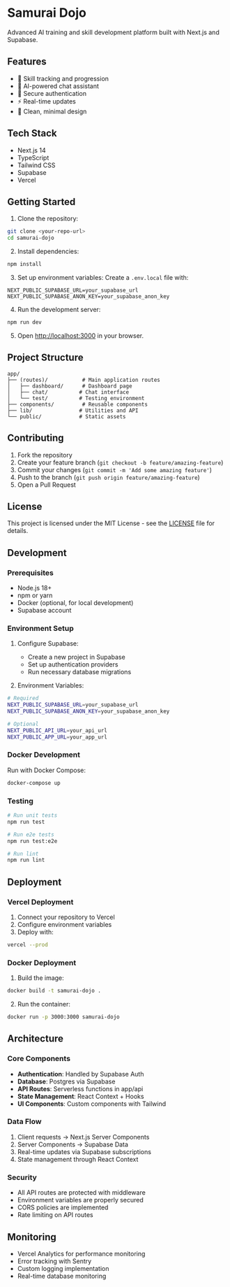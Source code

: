 # Samurai Dojo

Advanced AI training and skill development platform built with Next.js and Supabase.

## Features

- 🎯 Skill tracking and progression
- 💬 AI-powered chat assistant
- 🔐 Secure authentication
- ⚡ Real-time updates
- 🎨 Clean, minimal design

## Tech Stack

- Next.js 14
- TypeScript
- Tailwind CSS
- Supabase
- Vercel

## Getting Started

1. Clone the repository:
```bash
git clone <your-repo-url>
cd samurai-dojo
```

2. Install dependencies:
```bash
npm install
```

3. Set up environment variables:
Create a `.env.local` file with:
```
NEXT_PUBLIC_SUPABASE_URL=your_supabase_url
NEXT_PUBLIC_SUPABASE_ANON_KEY=your_supabase_anon_key
```

4. Run the development server:
```bash
npm run dev
```

5. Open [http://localhost:3000](http://localhost:3000) in your browser.

## Project Structure

```
app/
├── (routes)/           # Main application routes
│   ├── dashboard/      # Dashboard page
│   ├── chat/          # Chat interface
│   └── test/          # Testing environment
├── components/         # Reusable components
├── lib/               # Utilities and API
└── public/            # Static assets
```

## Contributing

1. Fork the repository
2. Create your feature branch (`git checkout -b feature/amazing-feature`)
3. Commit your changes (`git commit -m 'Add some amazing feature'`)
4. Push to the branch (`git push origin feature/amazing-feature`)
5. Open a Pull Request

## License

This project is licensed under the MIT License - see the [LICENSE](LICENSE) file for details.

## Development

### Prerequisites

- Node.js 18+ 
- npm or yarn
- Docker (optional, for local development)
- Supabase account

### Environment Setup

1. Configure Supabase:
   - Create a new project in Supabase
   - Set up authentication providers
   - Run necessary database migrations

2. Environment Variables:
```bash
# Required
NEXT_PUBLIC_SUPABASE_URL=your_supabase_url
NEXT_PUBLIC_SUPABASE_ANON_KEY=your_supabase_anon_key

# Optional
NEXT_PUBLIC_API_URL=your_api_url
NEXT_PUBLIC_APP_URL=your_app_url
```

### Docker Development

Run with Docker Compose:
```bash
docker-compose up
```

### Testing

```bash
# Run unit tests
npm run test

# Run e2e tests
npm run test:e2e

# Run lint
npm run lint
```

## Deployment

### Vercel Deployment

1. Connect your repository to Vercel
2. Configure environment variables
3. Deploy with:
```bash
vercel --prod
```

### Docker Deployment

1. Build the image:
```bash
docker build -t samurai-dojo .
```

2. Run the container:
```bash
docker run -p 3000:3000 samurai-dojo
```

## Architecture

### Core Components

- **Authentication**: Handled by Supabase Auth
- **Database**: Postgres via Supabase
- **API Routes**: Serverless functions in app/api
- **State Management**: React Context + Hooks
- **UI Components**: Custom components with Tailwind

### Data Flow

1. Client requests -> Next.js Server Components
2. Server Components -> Supabase Data
3. Real-time updates via Supabase subscriptions
4. State management through React Context

### Security

- All API routes are protected with middleware
- Environment variables are properly secured
- CORS policies are implemented
- Rate limiting on API routes

## Monitoring

- Vercel Analytics for performance monitoring
- Error tracking with Sentry
- Custom logging implementation
- Real-time database monitoring
